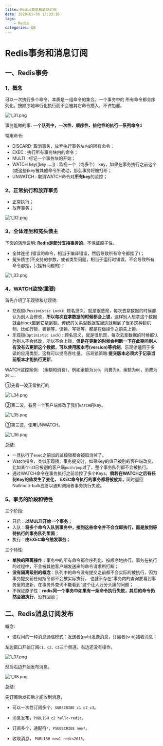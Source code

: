 ```yaml
---
title: Redis事务和消息订阅
date: 2020-05-06 13:33:16
tags: 
    - Redis
categories: DB
---
```

# Redis事务和消息订阅

## 一、Redis事务

### 1、概念

可以一次执行多个命令，本质是一组命令的集合。一个事务中的 所有命令都会序列化，按顺序地串行化执行而不会被其它命令插入，不许加塞。

![1_31.png](images/1_31.png)

事务能做的事: **一个队列中，一次性、顺序性、排他性的执行一系列命令**d

常用命令:

* DISCARD: 取消事务，放弃执行事务块内的所有命令；
* EXEC : 执行所有事务块内的命令；
* MULTI : 标记一个事务块的开始；
* WATCH key([key ....])   : 监视一个（或多个） key，如果在事务执行之前这个(或这些)key被其他命令所改动，那么事务将被打断；
* UNWATCH : 取消WATCH命令对**所有key**的监控；

### 2、正常执行和放弃事务

* 正常执行；
* 放弃事务；

![1_32.png](images/1_32.png)

### 3、全体连坐和冤头债主

下面的演示说明:  **Redis是部分支持事务的**。不保证原子性。

* 全体连坐 (错误的命令，相当于编译错误，然后导致所有命令都挂了)；
* 冤头债主(不支持的参数，或者类型问题，相当于运行时错误，不会导致所有命令都挂，只挂有问题的)；

![1_33.png](images/1_33.png)

### 4、WATCH监控(重要)

首先介绍了乐观锁和悲观锁:

* 悲观锁(`Pessimistic Lock`):  顾名思义，就是很悲观，每次去拿数据的时候都认为别人会修改，**所以每次在拿数据的时候都会上锁**，这样别人想拿这个数据就会block直到它拿到锁。传统的关系型数据库里边就用到了很多这种锁机制，比如行锁，表锁等，读锁，写锁等，都是在做操作之前先上锁。
* 乐观锁(`Optimistic Lock`) : 顾名思义，就是很乐观，每次去拿数据的时候都认为别人不会修改，所以不会上锁，**但是在更新的时候会判断一下在此期间别人有没有去更新这个数据，可以使用版本号(version)等机制**。乐观锁适用于多读的应用类型，这样可以提高吞吐量。 乐观锁策略:**提交版本必须大于记录当前版本才能执行更新**。

WATCH监控案例: （余额和消费），例如余额为`100`，消费为`0`，余额为`80`，消费为`20`.....

①先看一波正常执行的:

![1_34.png](images/1_34.png)

②第二波，有另一个客户端修改了我们`WATCH`的key。

![1_35.png](images/1_35.png)

③第三波，使用UNWATCH。

![1_36.png](images/1_36.png)

总结: 

* 一旦执行了`exec`之前加的监控锁都会被取消掉了。
* Watch指令，类似乐观锁，事务提交时，如果Key的值已被别的客户端改变， 比如某个list已被别的客户端`push/pop`过了，整个事务队列都不会被执行。
* 通过WATCH命令在事务执行之前监控了多个Keys，**倘若在WATCH之后有任何Key的值发生了变化， EXEC命令执行的事务都将被放弃**，同时返回Nullmulti-bulk应答以通知调用者事务执行失败。

### 5、事务的阶段和特性

三个阶段:

* 开启：**以MULTI开始一个事务**；
* 入队：**将多个命令入队到事务中，接到这些命令并不会立即执行，而是放到等待执行的事务队列里面**；
* 执行：**由EXEC命令触发事务**；

三个特性:

* **单独的隔离操作**：事务中的所有命令都会序列化、按顺序地执行。事务在执行的过程中，不会被其他客户端发送来的命令请求所打断；
* **没有隔离级别的概念**：队列中的命令没有提交之前都不会实际的被执行，因为事务提交前任何指令都不会被实际执行， 也就不存在”事务内的查询要看到事务里的更新，在事务外查询不能看到”这个让人万分头痛的问题；
* 不保证原子性：**redis同一个事务中如果有一条命令执行失败，其后的命令仍然会被执行**，没有回滚；

## 二、Redis消息订阅发布

概念:

* 进程间的一种消息通信模式：发送者(pub)发送消息，订阅者(sub)接收消息；

左边窗口开始订阅`c1、c2、c3`三个频道。右边还没有操作。

![1_37.png](images/1_37.png)

然后右边开始发布消息。

![1_38.png](images/1_38.png)

总结:

先订阅后发布后才能收到消息，

* 可以一次性订阅多个，`SUBSCRIBE c1 c2 c3`。

* 消息发布，`PUBLISH c2 hello-redis`。

* 订阅多个，通配符`*`，`PSUBSCRIBE new*`。
* 收取消息， `PUBLISH new1 redis2015`。
